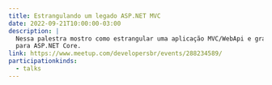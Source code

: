 ```yaml
---
title: Estrangulando um legado ASP.NET MVC
date: 2022-09-21T10:00:00-03:00
description: |
  Nessa palestra mostro como estrangular uma aplicação MVC/WebApi e gradualmente movimentá-la
  para ASP.NET Core.
link: https://www.meetup.com/developersbr/events/288234589/
participationkinds:
  - talks
---
```

